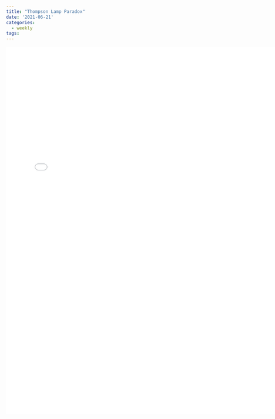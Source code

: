 ```yaml
---
title: "Thompson Lamp Paradox"
date: '2021-06-21'
categories:
  - weekly
tags:
---
```


<!-- <embed src="/assets/images/lamp.pdf" width="500" height="375"> -->


<iframe src="assets/images/lamp.pdf" height="1000px" width="150%" style="border:none;"></iframe>

<!-- height="600px" -->
